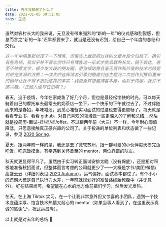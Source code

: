 ```yaml
---
title: 去年我都做了什么？
date: 2021-01-05 00:51:05
tags: 生活
---
```


虽然对农村长大的我来说，元旦没有带来强烈的“新的一年”的仪式感和割裂感，但总而言之“新的一年”迟早都要来了，就当是还没有迟到，给自己一个年度的总结和交代。

<i style="color:grey">这一年中间重新梳理了一下博客，但事实上就是把以往的文章片段全归档了。确实有些奇怪，我似乎并不喜欢创作只有博客这一形式才能承载的长文，弱于表达，甚至不钟意文字，很少发大段的朋友圈，更觉得幼稚且毫无营养和价值的技术总结是对带宽资源的浪费；一次次的选择博客引擎到搭建到选主题到二次创作到推倒重来的循环让我不得不接受这样的事实：我更喜欢搭建博客本身，而对于内容，我并不感兴趣。「正经人谁写日记啊？」</i>

春天，迫于疫情，今年在家咸鱼了好几个月，但也是最轻松愉快的时光，可以每天骑着自己的摩托车去最常去的奶茶店一坐下，一个快乐的下午就过去了。不过伴随而来的是春招，年味减淡，到悉心准备实习面试的过渡也变得更顺畅了。每天就是看看专业书，看看 github，对自己喜欢的领域做一些更深入的了解和总结… 然后就是投简历-面试-挂/挂/挂/offer。不过跟两年前（大三）不一样，今年耐心阈值降低，只愿意接触真正感兴趣的公司了。关于投递的单位列表和状态做了一些记录，参见 [2020 Spring](https://www.notion.so/hikii/f09b9a4f561248318e876fb050049689?v=65cd23532c6d4dfc8c192a0acc6aa879)。

夏天，跟两年前一样的是，我还是去了微软苏州，跟一群可爱的小伙伴每天摸完鱼吃饭，吃完饭摸鱼，有幸遇到关怀备至的 mentor，两位靠谱的队友。

秋天就更显得平凡了。虽然由于实习转正面试安排太晚（没有保底），还是相对积极地准备秋招面试，但整体而言考虑的公司就更少了——大概是字节/美团/微信/高盛云云（详细列表见 [2020 Autumn](https://www.notion.so/hikii/689e025e059442798b98edd9874638c8?v=41f80c5bed55414ca1a1fe39b1ea0a12)）。运气偏好，面试基本都过了。有个小小的遗憾大概是自己执行力太差，一年前就规划好的准备路线胎死腹中（并无意外）。好在结果尚可，希望能在心水的地方像前辈们学习，然后发光发热。

冬天，在上海 Tiktok 实习，在一个让我非常意外但又惊喜的小团队，遇到一个技术底蕴深厚、饱含技术热情又耐心的 mentor（如果当事人看到了，在这里表示真诚的感谢^_^，祝武运昌隆）。

以上就是对去年的总结 🤣